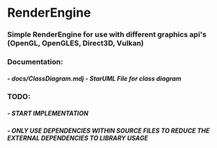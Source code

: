 # RenderEngine

### Simple RenderEngine for use with different graphics api's (OpenGL, OpenGLES, Direct3D, Vulkan)

### Documentation:
##### - docs/ClassDiagram.mdj - StarUML File for class diagram
### TODO:
##### - START IMPLEMENTATION
##### - ONLY USE DEPENDENCIES WITHIN SOURCE FILES TO REDUCE THE EXTERNAL DEPENDENCIES TO LIBRARY USAGE
